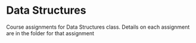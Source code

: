 # Data Structures

Course assignments for Data Structures class. Details on each assignment are in the folder for that assignment